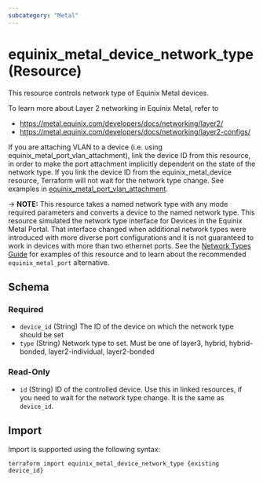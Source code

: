 ```yaml
---
subcategory: "Metal"
---
```


# equinix_metal_device_network_type (Resource)

This resource controls network type of Equinix Metal devices.

To learn more about Layer 2 networking in Equinix Metal, refer to

* https://metal.equinix.com/developers/docs/networking/layer2/
* https://metal.equinix.com/developers/docs/networking/layer2-configs/

If you are attaching VLAN to a device (i.e. using equinix_metal_port_vlan_attachment), link the device ID from this resource, in order to make the port attachment implicitly dependent on the state of the network type. If you link the device ID from the equinix_metal_device resource, Terraform will not wait for the network type change. See examples in [equinix_metal_port_vlan_attachment](port_vlan_attachment).

-> **NOTE:** This resource takes a named network type with any mode required parameters and converts a device to the named network type. This resource simulated the network type interface for Devices in the Equinix Metal Portal. That interface changed when additional network types were introduced with more diverse port configurations and it is not guaranteed to work in devices with more than two ethernet ports. See the [Network Types Guide](../guides/network_types.md) for examples of this resource and to learn about the recommended `equinix_metal_port` alternative.



<!-- schema generated by tfplugindocs -->
## Schema

### Required

- `device_id` (String) The ID of the device on which the network type should be set
- `type` (String) Network type to set. Must be one of layer3, hybrid, hybrid-bonded, layer2-individual, layer2-bonded

### Read-Only

- `id` (String) ID of the controlled device. Use this in linked resources, if you need to wait for the network type change. It is the same as `device_id`.

## Import

Import is supported using the following syntax:

```shell
terraform import equinix_metal_device_network_type {existing device_id}
```
